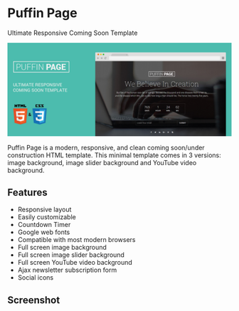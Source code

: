 # Puffin Page
Ultimate Responsive Coming Soon Template

![Puffin Page](src/intro-banner.jpg?raw=true "Intro Image")

Puffin Page is a modern, responsive, and clean coming soon/under construction HTML template. This minimal template comes in 3 versions: image background, image slider background and YouTube video background.

## Features
* Responsive layout
* Easily customizable
* Countdown Timer
* Google web fonts
* Compatible with most modern browsers
* Full screen image background
* Full screen image slider background
* Full screen YouTube video background
* Ajax newsletter subscription form
* Social icons

## Screenshot


